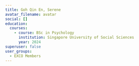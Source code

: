 ```yaml
---
title: Goh Qin En, Serene
avatar_filename: avatar
social: []
education:
  courses:
    - course: BSc in Psychology
      institution: Singapore University of Social Sciences
      year: 2024
superuser: false
user_groups:
  - EXCO Members
---
```

